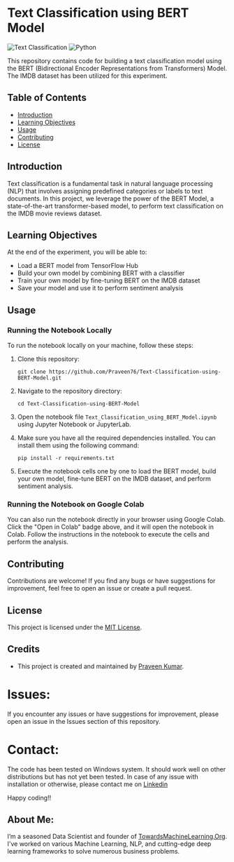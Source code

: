 # Text Classification using BERT Model

![Text Classification](https://img.shields.io/badge/Text-Classification-brightgreen.svg)
![Python](https://img.shields.io/badge/Made%20with-Python-blue.svg)

This repository contains code for building a text classification model using the BERT (Bidirectional Encoder Representations from Transformers) Model. The IMDB dataset has been utilized for this experiment.

## Table of Contents

- [Introduction](#introduction)
- [Learning Objectives](#learning-objectives)
- [Usage](#usage)
- [Contributing](#contributing)
- [License](#license)

## Introduction

Text classification is a fundamental task in natural language processing (NLP) that involves assigning predefined categories or labels to text documents. In this project, we leverage the power of the BERT Model, a state-of-the-art transformer-based model, to perform text classification on the IMDB movie reviews dataset.

## Learning Objectives

At the end of the experiment, you will be able to:

- Load a BERT model from TensorFlow Hub
- Build your own model by combining BERT with a classifier
- Train your own model by fine-tuning BERT on the IMDB dataset
- Save your model and use it to perform sentiment analysis

## Usage

### Running the Notebook Locally

To run the notebook locally on your machine, follow these steps:

1. Clone this repository:

    ```
    git clone https://github.com/Praveen76/Text-Classification-using-BERT-Model.git
    ```

2. Navigate to the repository directory:

    ```
    cd Text-Classification-using-BERT-Model
    ```

3. Open the notebook file `Text_Classification_using_BERT_Model.ipynb` using Jupyter Notebook or JupyterLab.

4. Make sure you have all the required dependencies installed. You can install them using the following command:

    ```
    pip install -r requirements.txt
    ```

5. Execute the notebook cells one by one to load the BERT model, build your own model, fine-tune BERT on the IMDB dataset, and perform sentiment analysis.

### Running the Notebook on Google Colab

You can also run the notebook directly in your browser using Google Colab. Click the "Open in Colab" badge above, and it will open the notebook in Colab. Follow the instructions in the notebook to execute the cells and perform the analysis.

## Contributing

Contributions are welcome! If you find any bugs or have suggestions for improvement, feel free to open an issue or create a pull request.


## License

This project is licensed under the [MIT License](LICENSE).


## Credits

- This project is created and maintained by [Praveen Kumar](https://github.com/Praveen76).

# Issues:
If you encounter any issues or have suggestions for improvement, please open an issue in the Issues section of this repository.

# Contact:
The code has been tested on Windows system. It should work well on other distributions but has not yet been tested. In case of any issue with installation or otherwise, please contact me on [Linkedin](https://www.linkedin.com/in/praveen-kumar-anwla-49169266/)

Happy coding!!

## **About Me**:
I’m a seasoned Data Scientist and founder of [TowardsMachineLearning.Org](https://towardsmachinelearning.org/). I've worked on various Machine Learning, NLP, and cutting-edge deep learning frameworks to solve numerous business problems.


